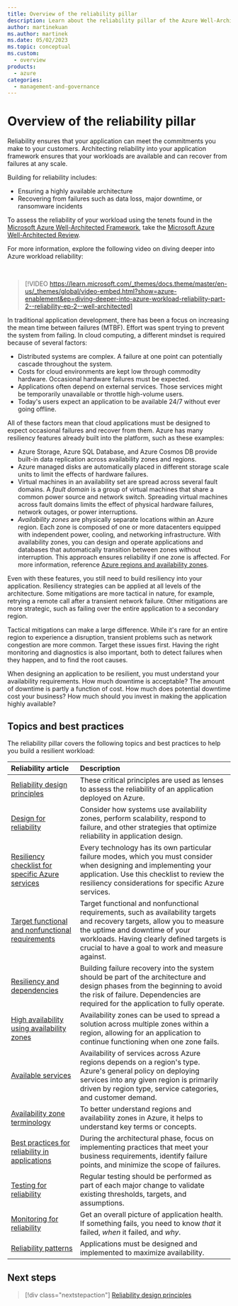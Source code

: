 ```yaml
---
title: Overview of the reliability pillar
description: Learn about the reliability pillar of the Azure Well-Architected Framework with this high-level summary.
author: martinekuan
ms.author: martinek
ms.date: 05/02/2023
ms.topic: conceptual
ms.custom:
  - overview
products:
  - azure
categories:
  - management-and-governance
---
```


# Overview of the reliability pillar

Reliability ensures that your application can meet the commitments you make to your customers. Architecting reliability into your application framework ensures that your workloads are available and can recover from failures at any scale.

Building for reliability includes:

- Ensuring a highly available architecture
- Recovering from failures such as data loss, major downtime, or ransomware incidents

To assess the reliability of your workload using the tenets found in the [Microsoft Azure Well-Architected Framework](/azure/architecture/framework/), take the [Microsoft Azure Well-Architected Review](/assessments/?id=azure-architecture-review&mode=pre-assessment).

For more information, explore the following video on diving deeper into Azure workload reliability:

<!-- markdownlint-disable MD034 -->

<br/>

> [!VIDEO https://learn.microsoft.com/_themes/docs.theme/master/en-us/_themes/global/video-embed.html?show=azure-enablement&ep=diving-deeper-into-azure-workload-reliability-part-2--reliability-ep-2--well-architected]

<!-- markdownlint-enable MD034 -->

In traditional application development, there has been a focus on increasing the mean time between failures (MTBF). Effort was spent trying to prevent the system from failing. In cloud computing, a different mindset is required because of several factors:

- Distributed systems are complex. A failure at one point can potentially cascade throughout the system.
- Costs for cloud environments are kept low through commodity hardware. Occasional hardware failures must be expected.
- Applications often depend on external services. Those services might be temporarily unavailable or throttle high-volume users.
- Today's users expect an application to be available 24/7 without ever going offline.

All of these factors mean that cloud applications must be designed to expect occasional failures and recover from them. Azure has many resiliency features already built into the platform, such as these examples:

- Azure Storage, Azure SQL Database, and Azure Cosmos DB provide built-in data replication across availability zones and regions.
- Azure managed disks are automatically placed in different storage scale units to limit the effects of hardware failures.
- Virtual machines in an availability set are spread across several fault domains. A *fault domain* is a group of virtual machines that share a common power source and network switch. Spreading virtual machines across fault domains limits the effect of physical hardware failures, network outages, or power interruptions.
- *Availability zones* are physically separate locations within an Azure region. Each zone is composed of one or more datacenters equipped with independent power, cooling, and networking infrastructure. With availability zones, you can design and operate applications and databases that automatically transition between zones without interruption. This approach ensures reliability if one zone is affected. For more information, reference [Azure regions and availability zones](/azure/availability-zones/az-overview).

Even with these features, you still need to build resiliency into your application. Resiliency strategies can be applied at all levels of the architecture. Some mitigations are more tactical in nature, for example, retrying a remote call after a transient network failure. Other mitigations are more strategic, such as failing over the entire application to a secondary region.

Tactical mitigations can make a large difference. While it's rare for an entire region to experience a disruption, transient problems such as network congestion are more common. Target these issues first. Having the right monitoring and diagnostics is also important, both to detect failures when they happen, and to find the root causes.

When designing an application to be resilient, you must understand your availability requirements. How much downtime is acceptable? The amount of downtime is partly a function of cost. How much does potential downtime cost your business? How much should you invest in making the application highly available?

## Topics and best practices

The reliability pillar covers the following topics and best practices to help you build a resilient workload:

| Reliability article | Description |
|:--------------------|:------------|
| [Reliability design principles](principles.md) | These critical principles are used as lenses to assess the reliability of an application deployed on Azure. |
| [Design for reliability](design-checklist.md) | Consider how systems use availability zones, perform scalability, respond to failure, and other strategies that optimize reliability in application design. |
| [Resiliency checklist for specific Azure services](/azure/architecture/checklist/resiliency-per-service) | Every technology has its own particular failure modes, which you must consider when designing and implementing your application. Use this checklist to review the resiliency considerations for specific Azure services. |
| [Target functional and nonfunctional requirements](design-requirements.md) | Target functional and nonfunctional requirements, such as availability targets and recovery targets, allow you to measure the uptime and downtime of your workloads. Having clearly defined targets is crucial to have a goal to work and measure against. |
| [Resiliency and dependencies](design-resiliency.md) | Building failure recovery into the system should be part of the architecture and design phases from the beginning to avoid the risk of failure. Dependencies are required for the application to fully operate. |
| [High availability using availability zones](/azure/architecture/high-availability/building-solutions-for-high-availability) | Availability zones can be used to spread a solution across multiple zones within a region, allowing for an application to continue functioning when one zone fails. |
| [Available services](/azure/availability-zones/region-types-service-categories-azure) | Availability of services across Azure regions depends on a region's type. Azure's general policy on deploying services into any given region is primarily driven by region type, service categories, and customer demand. |
| [Availability zone terminology](/azure/availability-zones/glossary) | To better understand regions and availability zones in Azure, it helps to understand key terms or concepts. |
| [Best practices for reliability in applications](design-best-practices.md) | During the architectural phase, focus on implementing practices that meet your business requirements, identify failure points, and minimize the scope of failures. |
| [Testing for reliability](test-checklist.md) | Regular testing should be performed as part of each major change to validate existing thresholds, targets, and assumptions. |
| [Monitoring for reliability](monitor-checklist.md) | Get an overall picture of application health. If something fails, you need to know *that* it failed, *when* it failed, and *why*. |
| [Reliability patterns](reliability-patterns.md) | Applications must be designed and implemented to maximize availability. |

## Next steps

> [!div class="nextstepaction"]
> [Reliability design principles](./principles.md)
